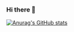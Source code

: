 ### Hi there 👋

[![Anurag's GitHub stats](https://github-readme-stats.vercel.app/api?username=kunleaduwo)](https://github.com/anuraghazra/github-readme-stats)
